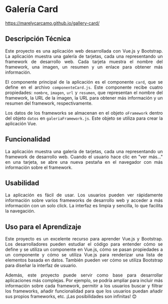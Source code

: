 # Galería Card

https://marelycarcamo.github.io/gallery-card/

## Descripción Técnica

<p align="justify">Este proyecto es una aplicación web desarrollada con Vue.js y Bootstrap. La aplicación muestra una galería de tarjetas, cada una representando un framework de desarrollo web. Cada tarjeta muestra el nombre del framework, una imagen, un resumen y un enlace para obtener más información.</p>

<p align="justify">El componente principal de la aplicación es el componente <code>card</code>, que se define en el archivo <code>componenteCard.js</code>. Este componente recibe cuatro propiedades: <code>nombre</code>, <code>imagen</code>, <code>url</code> y <code>resumen</code>, que representan el nombre del framework, la URL de la imagen, la URL para obtener más información y un resumen del framework, respectivamente.</p>

<p align="justify">Los datos de los frameworks se almacenan en el objeto <code>oFramework</code> dentro del objeto <code>datos</code> en <code>galeriaFramework.js</code>. Este objeto se utiliza para crear la aplicación Vue.</p>

## Funcionalidad

<p align="justify">La aplicación muestra una galería de tarjetas, cada una representando un framework de desarrollo web. Cuando el usuario hace clic en "ver más..." en una tarjeta, se abre una nueva pestaña en el navegador con más información sobre el framework.</p>

## Usabilidad

<p align="justify">La aplicación es fácil de usar. Los usuarios pueden ver rápidamente información sobre varios frameworks de desarrollo web y acceder a más información con un solo click. La interfaz es limpia y sencilla, lo que facilita la navegación.</p>

## Uso para el Aprendizaje

<p align="justify">Este proyecto es un excelente recurso para aprender Vue.js y Bootstrap. Los desarrolladores pueden estudiar el código para entender cómo se define y se utiliza un componente en Vue.js, cómo se pasan propiedades a un componente y cómo se utiliza Vue.js para renderizar una lista de elementos basada en datos. También pueden ver cómo se utiliza Bootstrap para diseñar la interfaz de usuario.</p>

<p align="justify">Además, este proyecto puede servir como base para desarrollar aplicaciones más complejas. Por ejemplo, se podría ampliar para incluir más información sobre cada framework, permitir a los usuarios buscar y filtrar los frameworks, añadir funcionalidad para que los usuarios puedan añadir sus propios frameworks, etc. ¡Las posibilidades son infinitas! 😊</p>
